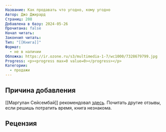 ```yaml
---
Название: Как продавать что угодно, кому угодно
Автор: Джо Джирард
Страниц: 208
Добавлена в базу: 2024-05-26
Прочитана: false
Начал читать: 
Закончил читать: 
Тип: "[[Книга]]"
Формат:
  - не в наличии
Обложка: https://ir.ozone.ru/s3/multimedia-1-7/wc1000/7328679799.jpg
Progress: <p><progress max=0 value=0></progress></p>
Категории:
  - продажи
---
```

## Причина добавления

[[Маргулан Сейсембай]] рекомендовал [здесь](https://www.youtube.com/watch?v=IScaA-A3AwU). Почитать другие отзывы, если решишь потратить время, книга незнакома.

## Рецензия